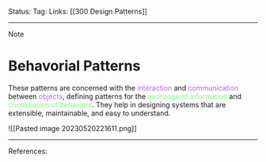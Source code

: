 Status: 
Tag:
Links: [[300 Design Patterns]]

---
> [!note] 
>  # Behavorial Patterns

These patterns are concerned with the <font style="color:#b562f9">interaction</font> and <font style="color:#b562f9">communication</font> between <font style="color:#b562f9">objects</font>, defining patterns for the <font style="color:#81fd83">exchange of information</font> and <font style="color:#81fd83">coordination of behaviors</font>. They help in designing systems that are extensible, maintainable, and easy to understand.

![[Pasted image 20230520221611.png]]

---
References: